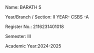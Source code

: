 Name: BARATH S

Year/Branch / Section: II YEAR- CSBS -A

Register No.: 2116231401018

Semester: III

Academic Year:2024-2025
